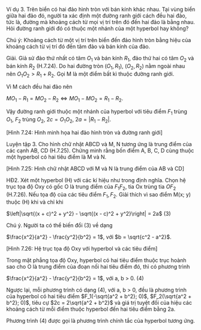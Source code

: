 Ví dụ 3. Trên biển có hai đảo hình tròn với bán kính khác nhau. Tại vùng biển giữa hai đảo đó, người ta xác định một đường ranh giới cách đều hai đảo, tức là, đường mà khoảng cách từ mọi vị trí trên đó đến hai đảo là bằng nhau. Hỏi đường ranh giới đó có thuộc một nhánh của một hyperbol hay không?

Chú ý: Khoảng cách từ một vị trí trên biển đến đảo hình tròn bằng hiệu của khoảng cách từ vị trí đó đến tâm đảo và bán kính của đảo.

Giải. Giả sử đảo thứ nhất có tâm $O_1$ và bán kính $R_1$, đảo thứ hai có tâm $O_2$ và bán kính $R_2$ (H.7.24). Do hai đường tròn $(O_1, R_1)$, $(O_2, R_2)$ nằm ngoài nhau nên $O_1O_2 > R_1 + R_2$. Gọi M là một điểm bất kì thuộc đường ranh giới.

Vì M cách đều hai đảo nên

$MO_1 - R_1 = MO_2 - R_2 \Leftrightarrow MO_1 - MO_2 = R_1 - R_2$.

Vậy đường ranh giới thuộc một nhánh của hyperbol với tiêu điểm $F_1$ trùng $O_1$, $F_2$ trùng $O_2$, $2c = O_1O_2$, $2a = |R_1 - R_2|$.

[Hình 7.24: Hình minh họa hai đảo hình tròn và đường ranh giới]

Luyện tập 3. Cho hình chữ nhật ABCD và M, N tương ứng là trung điểm của các cạnh AB, CD (H.7.25). Chứng minh rằng bốn điểm A, B, C, D cùng thuộc một hyperbol có hai tiêu điểm là M và N.

[Hình 7.25: Hình chữ nhật ABCD với M và N là trung điểm của AB và CD]

HĐ2. Xét một hyperbol (H) với các kí hiệu như trong định nghĩa. Chọn hệ trục tọa độ Oxy có gốc O là trung điểm của $F_1F_2$, tia Ox trùng tia $OF_2$ (H.7.26). Nếu tọa độ của các tiêu điểm $F_1, F_2$. Giải thích vì sao điểm M(x; y) thuộc (H) khi và chỉ khi

$\left|\sqrt{(x + c)^2 + y^2} - \sqrt{(x - c)^2 + y^2}\right| = 2a$ (3)

Chú ý. Người ta có thể biến đổi (3) về dạng

$\frac{x^2}{a^2} - \frac{y^2}{b^2} = 1$, với $b = \sqrt{c^2 - a^2}$.

[Hình 7.26: Hệ trục tọa độ Oxy với hyperbol và các tiêu điểm]

Trong mặt phẳng tọa độ Oxy, hyperbol có hai tiêu điểm thuộc trục hoành sao cho O là trung điểm của đoạn nối hai tiêu điểm đó, thì có phương trình

$\frac{x^2}{a^2} - \frac{y^2}{b^2} = 1$, với a, b > 0. (4)

Ngược lại, mỗi phương trình có dạng (4), với a, b > 0, đều là phương trình của hyperbol có hai tiêu điểm $F_1(-\sqrt{a^2 + b^2}; 0)$, $F_2(\sqrt{a^2 + b^2}; 0)$, tiêu cự $2c = 2\sqrt{a^2 + b^2}$ và giá trị tuyệt đối của hiệu các khoảng cách từ mỗi điểm thuộc hyperbol đến hai tiêu điểm bằng 2a.

Phương trình (4) được gọi là phương trình chính tắc của hyperbol tương ứng.